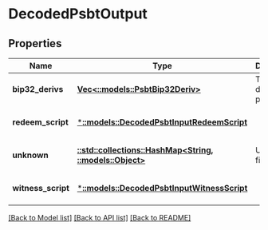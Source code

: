 # DecodedPsbtOutput

## Properties
Name | Type | Description | Notes
------------ | ------------- | ------------- | -------------
**bip32_derivs** | [**Vec<::models::PsbtBip32Deriv>**](PSBTBip32Deriv.md) | The BIP32 derivation paths | [optional] [default to null]
**redeem_script** | [***::models::DecodedPsbtInputRedeemScript**](DecodedPSBTInput_redeem_script.md) |  | [optional] [default to null]
**unknown** | [**::std::collections::HashMap<String, ::models::Object>**](.md) | Unknown fields | [optional] [default to null]
**witness_script** | [***::models::DecodedPsbtInputWitnessScript**](DecodedPSBTInput_witness_script.md) |  | [optional] [default to null]

[[Back to Model list]](../README.md#documentation-for-models) [[Back to API list]](../README.md#documentation-for-api-endpoints) [[Back to README]](../README.md)


